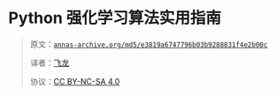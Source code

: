 # Python 强化学习算法实用指南

> 原文：[`annas-archive.org/md5/e3819a6747796b03b9288831f4e2b00c`](https://annas-archive.org/md5/e3819a6747796b03b9288831f4e2b00c)
> 
> 译者：[飞龙](https://github.com/wizardforcel)
> 
> 协议：[CC BY-NC-SA 4.0](http://creativecommons.org/licenses/by-nc-sa/4.0/)